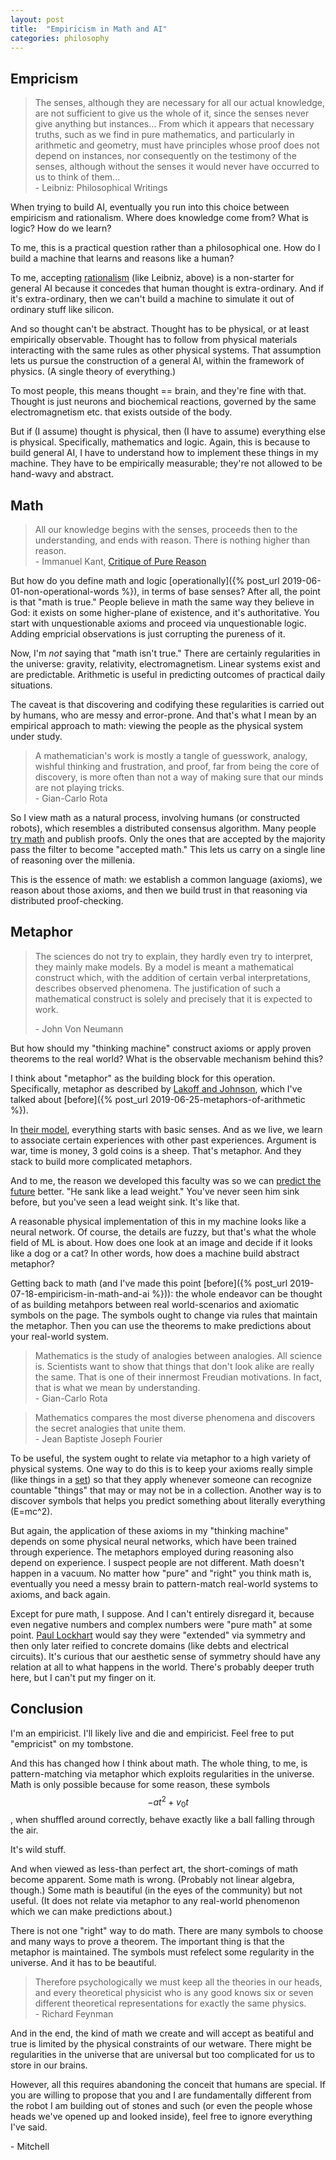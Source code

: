 ```yaml
---
layout: post
title:  "Empiricism in Math and AI"
categories: philosophy
---
```


## Empricism

> The senses, although they are necessary for all our actual knowledge, are not
> sufficient to give us the whole of it, since the senses never give anything
> but instances... From which it appears that necessary truths, such as we find
> in pure mathematics, and particularly in arithmetic and geometry, must have
> principles whose proof does not depend on instances, nor consequently on the
> testimony of the senses, although without the senses it would never have
> occurred to us to think of
> them...  
> \- Leibniz: Philosophical Writings 

When trying to build AI, eventually you run into this choice between empiricism
  and rationalism. Where does knowledge come from? What is logic? How do we learn?
  
To me, this is a practical question rather than a philosophical one. How do I
  build a machine that learns and reasons like a human?
  
To me, accepting [rationalism](https://en.wikipedia.org/wiki/Rationalism) (like
  Leibniz, above) is a non-starter for general AI because it concedes that human
  thought is extra-ordinary. And if it's extra-ordinary, then we can't build a
  machine to simulate it out of ordinary stuff like silicon.

And so thought can't be abstract. Thought has to be physical, or at least
  empirically observable. Thought has to follow from physical materials
  interacting with the same rules as other physical systems. That assumption
  lets us pursue the construction of a general AI, within the framework of
  physics. (A single theory of everything.)
  
To most people, this means thought == brain, and they're fine with that.
  Thought is just neurons and biochemical reactions, governed by the same
  electromagnetism etc. that exists outside of the body.
  
But if (I assume) thought is physical, then (I have to assume) everything else
  is physical. Specifically, mathematics and logic. Again, this is because to
  build general AI, I have to understand how to implement these things in my
  machine. They have to be empirically measurable; they're not allowed to be
  hand-wavy and abstract.
  
## Math

> All our knowledge begins with the senses, proceeds then to the understanding,
> and ends with reason. There is nothing higher than reason.  
> \- Immanuel Kant, [Critique of Pure Reason](https://en.wikipedia.org/wiki/Critique_of_Pure_Reason)

But how do you define math and logic
  [operationally]({% post_url 2019-06-01-non-operational-words %}), in
  terms of base senses? After all, the point is that "math is true." People
  believe in math the same way they believe in God: it exists on some
  higher-plane of existence, and it's authoritative. You start with
  unquestionable axioms and proceed via unquestionable logic. Adding empricial
  observations is just corrupting the pureness of it.
  
Now, I'm *not* saying that "math isn't true." There are certainly regularities
  in the universe: gravity, relativity, electromagnetism. Linear systems exist
  and are predictable. Arithmetic is useful in predicting outcomes of practical
  daily situations.
  
The caveat is that discovering and codifying these regularities is carried out
  by humans, who are messy and error-prone. And that's what I mean by an
  empirical approach to math: viewing the people as the physical system under
  study.

> A mathematician's work is mostly a tangle of guesswork, analogy, wishful
> thinking and frustration, and proof, far from being the core of discovery, is
> more often than not a way of making sure that our minds are not playing tricks.  
> \- Gian-Carlo Rota
  
  
So I view math as a natural process, involving humans (or constructed robots),
  which resembles a distributed consensus algorithm. Many people [try
  math](http://empslocal.ex.ac.uk/people/staff/mrwatkin//zeta/RHproofs.htm) and
  publish proofs. Only the ones that are accepted by the majority pass the
  filter to become "accepted math." This lets us carry on a single line of
  reasoning over the millenia.
  
This is the essence of math: we establish a common language (axioms), we
  reason about those axioms, and then we build trust in that reasoning via
  distributed proof-checking.

## Metaphor
  
> The sciences do not try to explain, they hardly even try to interpret, they
> mainly make models. By a model is meant a mathematical construct which, with the
> addition of certain verbal interpretations, describes observed phenomena. The
> justification of such a mathematical construct is solely and precisely that it
> is expected to work.
> 
> \- John Von Neumann

But how should my "thinking machine" construct axioms or apply proven theorems
  to the real world? What is the observable mechanism behind this?
  
I think about "metaphor" as the building block for this operation.
  Specifically, metaphor as described by [Lakoff and
  Johnson](https://www.amazon.com/Metaphors-We-Live-George-Lakoff/dp/0226468011),
  which I've talked about [before]({% post_url 2019-06-25-metaphors-of-arithmetic %}).
  
In [their model](http://theliterarylink.com/metaphors.html), everything starts
  with basic senses. And as we live, we learn to associate certain experiences
  with other past experiences. Argument is war, time is money, 3 gold coins is a sheep.
  That's metaphor. And they stack to build more complicated metaphors.

And to me, the reason we developed this faculty was so we can [predict the
  future](https://www.amazon.com/Intelligence-Understanding-Creation-Intelligent-Machines/dp/0805078533)
  better. "He sank like a lead weight." You've never seen him sink before, but
  you've seen a lead weight sink. It's like that.

A reasonable physical implementation of this in my machine looks like a neural
  network. Of course, the details are fuzzy, but that's what the whole field of
  ML is about. How does one look at an image and decide if it looks like a dog
  or a cat? In other words, how does a machine build abstract metaphor?

Getting back to math (and I've made this point [before]({% post_url
  2019-07-18-empiricism-in-math-and-ai %})): the whole endeavor can be thought
  of as building metahpors between real world-scenarios and axiomatic symbols on
  the page. The symbols ought to change via rules that maintain the
  metaphor. Then you can use the theorems to make predictions about your
  real-world system.

> Mathematics is the study of analogies between analogies. All science is.
> Scientists want to show that things that don't look alike are really the same.
> That is one of their innermost Freudian motivations. In fact, that is what we
> mean by understanding.  
> \- Gian-Carlo Rota
  
> Mathematics compares the most diverse phenomena and discovers the secret analogies that unite them.  
> \- Jean Baptiste Joseph Fourier

To be useful, the system ought to relate via metaphor to a high variety of
  physical systems. One way to do this is to keep your axioms really simple
  (like things in a [set](https://en.wikipedia.org/wiki/Set_theory)) so that
  they apply whenever someone can recognize countable "things" that may or may
  not be in a collection. Another way is to discover symbols that helps you
  predict something about literally everything (E=mc^2).
  
But again, the application of these axioms in my "thinking machine" depends on
  some physical neural networks, which have been trained through experience. The
  metaphors employed during reasoning also depend on experience. I suspect
  people are not different. Math doesn't happen in a vacuum. No matter how
  "pure" and "right" you think math is, eventually you need a messy brain to
  pattern-match real-world systems to axioms, and back again.

Except for pure math, I suppose. And I can't entirely disregard it, because even
  negative numbers and complex numbers were "pure math" at some point. [Paul
  Lockhart](https://www.amazon.com/Arithmetic-Paul-Lockhart/dp/0674972236) would
  say they were "extended" via symmetry and then only later reified to concrete
  domains (like debts and electrical circuits). It's curious that our aesthetic
  sense of symmetry should have any relation at all to what happens in the
  world. There's probably deeper truth here, but I can't put my finger on it.
  
## Conclusion

  I'm an empiricist. I'll likely live and die and empiricist. Feel free to put
  "empricist" on my tombstone.
  
And this has changed how I think about math. The whole thing, to me, is
pattern-matching via metaphor which exploits regularities in the universe. Math
is only possible because for some reason, these symbols $$-at^2+v_0t$$, when
shuffled around correctly, behave exactly like a ball falling through the air.

It's wild stuff.

And when viewed as less-than perfect art, the short-comings of math become
apparent. Some math is wrong. (Probably not linear algebra, though.) Some math
is beautiful (in the eyes of the community) but not useful. (It does not relate
via metaphor to any real-world phenomenon which we can make predictions about.)

There is not one "right" way to do math. There are many symbols to choose and
many ways to prove a theorem. The important thing is that the metaphor is
maintained. The symbols must refelect some regularity in the universe. And it
has to be beautiful.

> Therefore psychologically we must keep all the theories in our heads, and
> every theoretical physicist who is any good knows six or seven different
> theoretical representations for exactly the same physics.  
> \- Richard Feynman

And in the end, the kind of math we create and will accept as beatiful and true
is limited by the physical constraints of our wetware. There might be
regularities in the universe that are universal but too complicated for us to
store in our brains.

However, all this requires abandoning the conceit that humans are special. If
you are willing to propose that you and I are fundamentally different from the
robot I am building out of stones and such (or even the people whose heads we've
opened up and looked inside), feel free to ignore everything I've said.

\- Mitchell
